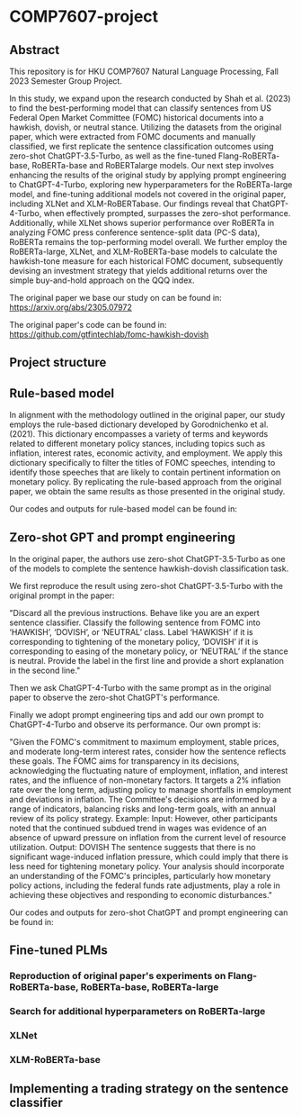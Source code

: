 # COMP7607-project

## Abstract

This repository is for HKU COMP7607 Natural Language Processing, Fall 2023 Semester Group Project.

In this study, we expand upon the research conducted by Shah et al. (2023) to find the best-performing model that can classify sentences
from US Federal Open Market Committee (FOMC) historical documents into a hawkish, dovish, or neutral stance. Utilizing the datasets from the original paper, which were extracted from FOMC documents and manually classified, we first replicate the sentence classification outcomes using zero-shot ChatGPT-3.5-Turbo, as well as the fine-tuned Flang-RoBERTa-base, RoBERTa-base and RoBERTalarge models. Our next step involves enhancing the results of the original study by applying prompt engineering to ChatGPT-4-Turbo, exploring new hyperparameters for the RoBERTa-large model, and fine-tuning additional models not covered in the original paper, including XLNet and XLM-RoBERTabase. Our findings reveal that ChatGPT-4-Turbo, when effectively prompted, surpasses the zero-shot performance. Additionally, while XLNet shows superior performance over RoBERTa in analyzing FOMC press conference sentence-split data (PC-S data), RoBERTa remains the top-performing model overall. We further employ the RoBERTa-large, XLNet, and XLM-RoBERTa-base models to calculate the hawkish-tone measure for each historical FOMC document, subsequently devising an investment strategy that yields additional returns over the simple buy-and-hold approach on the QQQ index.

The original paper we base our study on can be found in: 
https://arxiv.org/abs/2305.07972

The original paper's code can be found in:
https://github.com/gtfintechlab/fomc-hawkish-dovish

## Project structure

## Rule-based model

In alignment with the methodology outlined in the original paper, our study employs the rule-based dictionary developed by Gorodnichenko et al. (2021). This dictionary encompasses a variety of terms and keywords related to different monetary policy stances, including topics such as inflation, interest rates, economic activity, and employment. We apply this dictionary specifically to filter the titles of FOMC speeches, intending to identify those speeches that are likely to contain pertinent information on monetary policy. By replicating the rule-based approach from the original paper, we obtain the same results as those presented in the original study.

Our codes and outputs for rule-based model can be found in:


## Zero-shot GPT and prompt engineering

In the original paper, the authors use zero-shot ChatGPT-3.5-Turbo as one of the models to complete the sentence hawkish-dovish classification task.

We first reproduce the result using zero-shot ChatGPT-3.5-Turbo with the original prompt in the paper: 

"Discard all the previous instructions. Behave like you are an expert sentence classifier. Classify the following sentence from FOMC into ‘HAWKISH’, ‘DOVISH’, or ‘NEUTRAL’ class. Label ‘HAWKISH’ if it is corresponding to tightening of the monetary policy, ‘DOVISH’ if it is corresponding to easing of the monetary policy, or ‘NEUTRAL’ if the stance is neutral. Provide the label in the first line and provide a short explanation in the second line."

Then we ask ChatGPT-4-Turbo with the same prompt as in the original paper to observe the zero-shot ChatGPT's performance.

Finally we adopt prompt engineering tips and add our own prompt to ChatGPT-4-Turbo and observe its performance. Our own prompt is:

"Given the FOMC's commitment to maximum employment, stable prices, and moderate long-term interest rates, consider how the sentence reflects these goals. The FOMC aims for transparency in its decisions, acknowledging the fluctuating nature of employment, inflation, and interest rates, and the influence of non-monetary factors. It targets a 2\% inflation rate over the long term, adjusting policy to manage shortfalls in employment and deviations in inflation. The Committee's decisions are informed by a range of indicators, balancing risks and long-term goals, with an annual review of its policy strategy. 
Example: 
Input:  However, other participants noted that the continued subdued trend in wages was evidence of an absence of upward pressure on inflation from the current level of resource utilization. 
Output: DOVISH The sentence suggests that there is no significant wage-induced inflation pressure, which could imply that there is less need for tightening monetary policy. 
Your analysis should incorporate an understanding of the FOMC's principles, particularly how monetary policy actions, including the federal funds rate adjustments, play a role in achieving these objectives and responding to economic disturbances."

Our codes and outputs for zero-shot ChatGPT and prompt engineering can be found in:


## Fine-tuned PLMs

### Reproduction of original paper's experiments on Flang-RoBERTa-base, RoBERTa-base, RoBERTa-large

### Search for additional hyperparameters on RoBERTa-large

### XLNet

### XLM-RoBERTa-base

## Implementing a trading strategy on the sentence classifier
